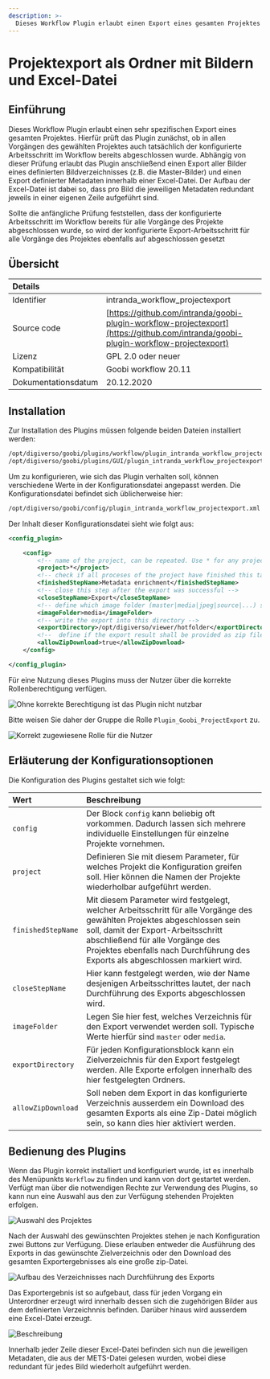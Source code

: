 ```yaml
---
description: >-
  Dieses Workflow Plugin erlaubt einen Export eines gesamten Projektes in eine Verzeichnisstruktur mit einer Excel-Datei und den zugehörigen Bildern gemäß spezifischer Projektvorgaben
---
```


# Projektexport als Ordner mit Bildern und Excel-Datei

## Einführung

Dieses Workflow Plugin erlaubt einen sehr spezifischen Export eines gesamten Projektes. Hierfür prüft das Plugin zunächst, ob in allen Vorgängen des gewählten Projektes auch tatsächlich der konfigurierte Arbeitsschritt im Workflow bereits abgeschlossen wurde. Abhängig von dieser Prüfung erlaubt das Plugin anschließend einen Export aller Bilder eines definierten Bildverzeichnisses (z.B. die Master-Bilder) und einen Export definierter Metadaten innerhalb einer Excel-Datei. Der Aufbau der Excel-Datei ist dabei so, dass pro Bild die jeweiligen Metadaten redundant jeweils in einer eigenen Zeile aufgeführt sind.

Sollte die anfängliche Prüfung feststellen, dass der konfigurierte Arbeitsschritt im Workflow bereits für alle Vorgänge des Projekte abgeschlossen wurde, so wird der konfigurierte Export-Arbeitsschritt für alle Vorgänge des Projektes ebenfalls auf abgeschlossen gesetzt

## Übersicht

| Details |  |
| :--- | :--- |
| Identifier | intranda\_workflow\_projectexport |
| Source code | [https://github.com/intranda/goobi-plugin-workflow-projectexport](https://github.com/intranda/goobi-plugin-workflow-projectexport) |
| Lizenz | GPL 2.0 oder neuer |
| Kompatibilität | Goobi workflow 20.11 |
| Dokumentationsdatum | 20.12.2020 |

## Installation

Zur Installation des Plugins müssen folgende beiden Dateien installiert werden:

```bash
/opt/digiverso/goobi/plugins/workflow/plugin_intranda_workflow_projectexport.jar
/opt/digiverso/goobi/plugins/GUI/plugin_intranda_workflow_projectexport-GUI.jar
```

Um zu konfigurieren, wie sich das Plugin verhalten soll, können verschiedene Werte in der Konfigurationsdatei angepasst werden. Die Konfigurationsdatei befindet sich üblicherweise hier:

```bash
/opt/digiverso/goobi/config/plugin_intranda_workflow_projectexport.xml
```

Der Inhalt dieser Konfigurationsdatei sieht wie folgt aus:

```xml
<config_plugin>

    <config>
        <!-- name of the project, can be repeated. Use * for any project -->
        <project>*</project>
        <!-- check if all proceses of the project have finished this task -->
        <finishedStepName>Metadata enrichment</finishedStepName>
        <!-- close this step after the export was successful -->
        <closeStepName>Export</closeStepName>
        <!-- define which image folder (master|media|jpeg|source|...) shall be used for the export -->
        <imageFolder>media</imageFolder>
        <!-- write the export into this directory -->
        <exportDirectory>/opt/digiverso/viewer/hotfolder</exportDirectory>
        <!--  define if the export result shall be provided as zip file download -->
        <allowZipDownload>true</allowZipDownload>
    </config>

</config_plugin>
```

Für eine Nutzung dieses Plugins muss der Nutzer über die korrekte Rollenberechtigung verfügen.

![Ohne korrekte Berechtigung ist das Plugin nicht nutzbar](../.gitbook/assets/intranda_workflow_projectexport1_de.png)

Bitte weisen Sie daher der Gruppe die Rolle `Plugin_Goobi_ProjectExport` zu.

![Korrekt zugewiesene Rolle f&#xFC;r die Nutzer](../.gitbook/assets/intranda_workflow_projectexport2_de.png)

## Erläuterung der Konfigurationsoptionen

Die Konfiguration des Plugins gestaltet sich wie folgt:

| Wert | Beschreibung |
| :--- | :--- |
| `config` | Der Block `config` kann beliebig oft vorkommen. Dadurch lassen sich mehrere individuelle Einstellungen für einzelne Projekte vornehmen. |
| `project` | Definieren Sie mit diesem Parameter, für welches Projekt die Konfiguration greifen soll. Hier können die Namen der Projekte wiederholbar aufgeführt werden. |
| `finishedStepName` | Mit diesem Parameter wird festgelegt, welcher Arbeitsschritt für alle Vorgänge des gewählten Projektes abgeschlossen sein soll, damit der Export-Arbeitsschritt abschließend für alle Vorgänge des Projektes ebenfalls nach Durchführung des Exports als abgeschlossen markiert wird. |
| `closeStepName` | Hier kann festgelegt werden, wie der Name desjenigen Arbeitsschrittes lautet, der nach Durchführung des Exports abgeschlossen wird. |
| `imageFolder` | Legen Sie hier fest, welches Verzeichnis für den Export verwendet werden soll. Typische Werte hierfür sind `master` oder `media`. |
| `exportDirectory` | Für jeden Konfigurationsblock kann ein Zielverzeichnis für den Export festgelegt werden. Alle Exporte erfolgen innerhalb des hier festgelegten Ordners. |
| `allowZipDownload` | Soll neben dem Export in das konfigurierte Verzeichnis ausserdem ein Download des gesamten Exports als eine Zip-Datei möglich sein, so kann dies hier aktiviert werden. |

## Bedienung des Plugins

Wenn das Plugin korrekt installiert und konfiguriert wurde, ist es innerhalb des Menüpunkts `Workflow` zu finden und kann von dort gestartet werden. Verfügt man über die notwendigen Rechte zur Verwendung des Plugins, so kann nun eine Auswahl aus den zur Verfügung stehenden Projekten erfolgen.

![Auswahl des Projektes](../.gitbook/assets/intranda_workflow_projectexport3_de.png)

Nach der Auswahl des gewünschten Projektes stehen je nach Konfiguration zwei Buttons zur Verfügung. Diese erlauben entweder die Ausführung des Exports in das gewünschte Zielverzeichnis oder den Download des gesamten Exportergebnisses als eine große zip-Datei.

![Aufbau des Verzeichnisses nach Durchführung des Exports](../.gitbook/assets/intranda_workflow_projectexport4.png)

Das Exportergebnis ist so aufgebaut, dass für jeden Vorgang ein Unterordner erzeugt wird innerhalb dessen sich die zugehörigen Bilder aus dem definierten Verzeichnnis befinden. Darüber hinaus wird ausserdem eine Excel-Datei erzeugt.

![Beschreibung](../.gitbook/assets/intranda_workflow_projectexport5.png)

Innerhalb jeder Zeile dieser Excel-Datei befinden sich nun die jeweiligen Metadaten, die aus der METS-Datei gelesen wurden, wobei diese redundant für jedes Bild wiederholt aufgeführt werden.
